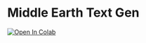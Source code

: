 # Middle Earth Text Gen

<a target="_blank" href="https://colab.research.google.com/github/brotSchimmelt/MiddleEarthTextGen/blob/main/train.ipynb">
  <img src="https://colab.research.google.com/assets/colab-badge.svg" alt="Open In Colab"/>
</a>
